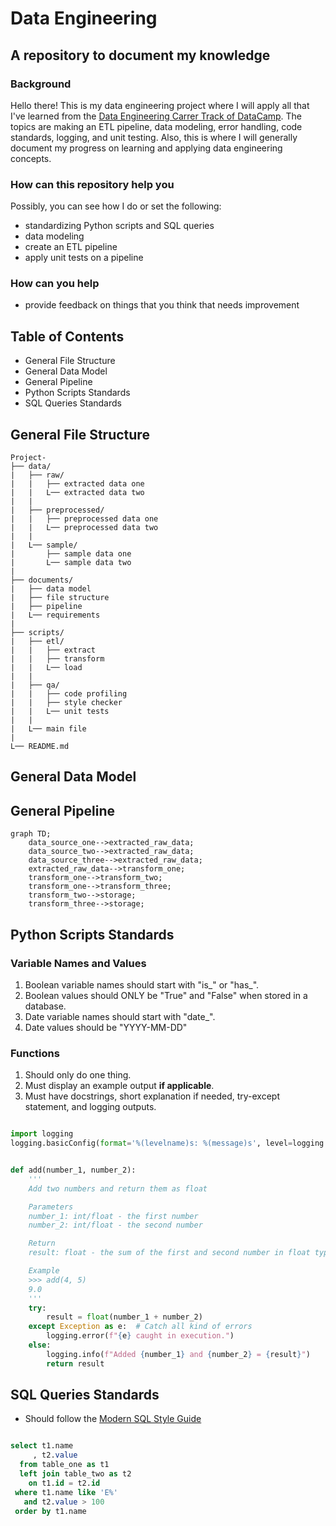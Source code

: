 
# Data Engineering
## A repository to document my knowledge
### Background
Hello there! This is my data engineering project where I will apply all that I've learned from the [Data Engineering Carrer Track of DataCamp](https://app.datacamp.com/learn/career-tracks/data-engineer). The topics are making an ETL pipeline, data modeling, error handling, code standards, logging, and unit testing. Also, this is where I will generally document my progress on learning and applying data engineering concepts.
### How can this repository help you
Possibly, you can see how I do or set the following:
- standardizing Python scripts and SQL queries
- data modeling
- create an ETL pipeline
- apply unit tests on a pipeline
### How can you help
- provide feedback on things that you think that needs improvement
## Table of Contents
- General File Structure
- General Data Model
- General Pipeline
- Python Scripts Standards
- SQL Queries Standards
## General File Structure
```
Project-
├── data/
|   ├── raw/
|   |   ├── extracted data one
|   |   L── extracted data two
|   |
|   ├── preprocessed/
|   |   ├── preprocessed data one
|   |   L── preprocessed data two
|   |
|   L── sample/
|       ├── sample data one
|       L── sample data two
|
├── documents/
|   ├── data model
|   ├── file structure
|   ├── pipeline
|   L── requirements
|
├── scripts/
|   ├── etl/
|   |   ├── extract
|   |   ├── transform
|   |   L── load
|   |
|   ├── qa/
|   |   ├── code profiling
|   |   ├── style checker
|   |   L── unit tests
|   |
|   L── main file
|
L── README.md
```
## General Data Model
## General Pipeline
```mermaid
graph TD;
    data_source_one-->extracted_raw_data;
    data_source_two-->extracted_raw_data;
    data_source_three-->extracted_raw_data;
    extracted_raw_data-->transform_one;
    transform_one-->transform_two;
    transform_one-->transform_three;
    transform_two-->storage;
    transform_three-->storage;
```
## Python Scripts Standards
### Variable Names and Values
1. Boolean variable names should start with "is_" or "has_".
2. Boolean values should ONLY be "True" and "False" when stored in a database.
3. Date variable names should start with "date_".
4. Date values should be "YYYY-MM-DD"
### Functions
1. Should only do one thing.
2. Must display an example output **if applicable**.
3. Must have docstrings, short explanation if needed, try-except statement, and logging outputs.
```Python

import logging
logging.basicConfig(format='%(levelname)s: %(message)s', level=logging.DEBUG)


def add(number_1, number_2):
    '''
    Add two numbers and return them as float

    Parameters
    number_1: int/float - the first number
    number_2: int/float - the second number

    Return
    result: float - the sum of the first and second number in float type

    Example
    >>> add(4, 5)
    9.0
    '''
    try:
        result = float(number_1 + number_2)
    except Exception as e:  # Catch all kind of errors
        logging.error(f"{e} caught in execution.")
    else:
        logging.info(f"Added {number_1} and {number_2} = {result}")
        return result

```
## SQL Queries Standards
- Should follow the [Modern SQL Style Guide](https://gist.github.com/mattmc3/38a85e6a4ca1093816c08d4815fbebfb)
```SQL

select t1.name
     , t2.value
  from table_one as t1
  left join table_two as t2
    on t1.id = t2.id
 where t1.name like 'E%'
   and t2.value > 100
 order by t1.name

```
